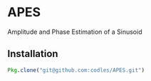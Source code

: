 APES
====

Amplitude and Phase Estimation of a Sinusoid

## Installation

```julia
Pkg.clone("git@github.com:codles/APES.git")
```
